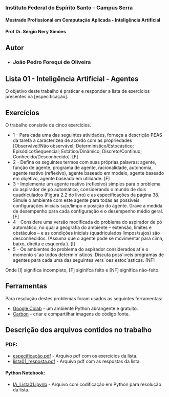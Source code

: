 ### Instituto Federal do Espírito Santo – Campus Serra
#### Mestrado Profissional em Computação Aplicada - Inteligência Artificial
#### Prof Dr. Sérgio Nery Simões

## Autor
- ### João Pedro Forequi de Oliveira

## Lista 01 - Inteligência Artificial - Agentes

O objetivo deste trabalho é praticar e responder a lista de exercícios presentes na [especificação].

## Exercícios
O trabalho consistie de cinco exercícios.

- 1 -  Para cada uma das seguintes atividades, forneça a descrição PEAS da tarefa a caracterizea de acordo com as propriedades [Observável/Não observável; Determinístico/Estocástico; Episódico/Sequencial; Estático/Dinâmico; Discreto/Contínuo; Conhecido/Desconhecido]. [F]
- 2 - Defina os seguintes termos com suas próprias palavras: agente, função de agente, programa de agente, racionalidade, autonomia, agente reativo (reflexivo), agente baseado em modelo, agente baseado em objetivo, agente baseado em utilidade. [F]
- 3 - Implemente um agente reativo (reflexivo) simples para o problema do aspirador de pó automático, considerando o mundo de dois quadriculados (Figura 2.2 do livro) e as especificações da página 38. Simule o ambiente com este agente para todas as possíveis configurações iniciais sujo/limpo e posição do agente. Grave a medida de desempenho para cada configuração e o desempenho médio geral. [F]
- 4 - Considere uma versão modificada do problema do aspirador de pó automático, no qual a geografia do ambiente – extensão, limites e obstáculos – e as condições iniciais (quadriculados limpos/sujos) são desconhecidos. (Assuma que o agente pode se movimentar para cima, baixo, direita e esquerda.). [I]
- 5 - Os ambientes do problema do aspirador considerados at´e o momento s˜ao todos determin´ısticos. Discuta poss´ıveis programas de agentes para cada uma das seguintes vers˜oes estoc´asticas. [NF]

Onde [I] significa incompleto, [F] siginifca feito  e [NF] significa não-feito.

## Ferramentas

Para resolução destes problemas foram usados as seguintes ferramentas:

- [Google Colab] - um ambiente Python abrangente e gratuito.
- [Carbon] - criar e compartilhar imagens do código fonte.

## Descrição dos arquivos contidos no trabalho

### PDF:
- [especificação.pdf] - Arquivo pdf com os exercícios da lista.
- [lista01_resposta.pdf] - Arquivo pdf com as respostas da lista.

#### Python Notebook:
- [IA_Lista01.ipynb] - Arquivo com codificação em Python para resolução da lista.


   [Google Colab]: <https://colab.research.google.com/>
   [Carbon]: <https://carbon.now.sh/>
   [especificação.pdf]: <https://github.com/jpforol/mestrado_lista_agentes/blob/main/especifica%C3%A7%C3%A3o.pdf>
   [lista01_resposta.pdf]: <https://github.com/jpforol/mestrado_lista_agentes/blob/main/lista01_resposta.pdf>
   [IA_Lista01.ipynb]: <https://github.com/jpforol/mestrado_lista_agentes/blob/main/IA_Lista01.ipynb>
